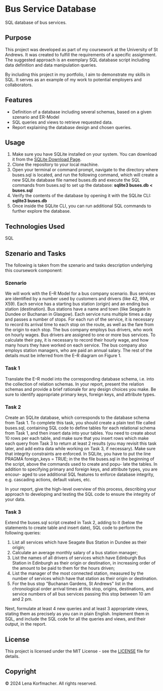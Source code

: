# Bus Service Database

SQL database of bus services.

## Purpose
This project was developed as part of my coursework at the University of St Andrews. It was created to fulfill the requirements of a specific assignment. The suggested approach is an exemplary SQL database script including data definition and data manipulation queries.

By including this project in my portfolio, I aim to demonstrate my skills in SQL. It serves as an example of my work to potential employers and collaborators.

## Features
- Definition of a database including several schemas, based on a given szenario and ER-Model
- SQL queries and views to retrieve requested data.
- Report explaining the database design and chosen queries.

## Usage
1. Make sure you have SQLite installed on your system. You can download it from the [SQLite Download Page](https://www.kaggle.com/datasets/robikscube/flight-delay-dataset-20182022).
2. Clone the repository to your local machine.
3. Open your terminal or command prompt, navigate to the directory where buses.sql is located, and run the following command, which will create a new SQLite database file named buses.db and execute the SQL commands from buses.sql to set up the database:
        **sqlite3 buses.db < buses.sql**
4. Verify the contents of the database by opening it with the SQLite CLI: 
        **sqlite3 buses.db**
5. Once inside the SQLite CLI, you can run additional SQL commands to further explore the database.


## Technologies Used
SQL

## Szenario and Tasks
The following is taken from the szenario and tasks description underlying this coursework component:

### Szenario
We will work with the E–R Model for a bus company scenario. Bus services are identified by a number used by customers and drivers (like 42, 99A, or X59). Each service has a starting bus station (origin) and an ending bus station (destination). Bus stations have a name and town (like Seagate in Dundee or Buchanan in Glasgow). Each service runs multiple times a day and passes a number of stops. For each run of the service, it is necessary to record its arrival time to each stop on the route, as well as the fare from the origin to each stop.
The bus company employs bus drivers, who work on hourly wages. Bus drivers are assigned to one or more bus services. To calculate their pay, it is necessary to record their hourly wage, and how many hours they have worked on each service. The bus company also employs station managers, who are paid an annual salary.
The rest of the details must be inferred from the E–R diagram on Figure 1.

### Task 1
Translate the E–R model into the corresponding database schema, i.e. into the collection of relation schemas. In your report, present the relation schemas and provide a brief rationale for any design choices you make. Be sure to identify appropriate primary keys, foreign keys, and attribute types.

### Task 2
Create an SQLite database, which corresponds to the database schema from Task 1.
To complete this task, you should create a plain text file called buses.sql, containing SQL code to define tables for each relational schema from Task 1, and then insert data into your tables.
You need to create about 10 rows per each table, and make sure that you insert rows which make each query from Task 3 to return at least 2 results (you may revisit this task later, and add extra data while working on Task 3, if necessary).
Make sure that integrity constraints are enforced. In SQLite, you have to put the line PRAGMA foreign_keys = TRUE; in the the file buses.sql in the beginning of the script, above the commands used to create and popu- late the tables. In addition to specifying primary and foreign keys, and attribute types, you are encour- aged to use additional SQL features to enforce database integrity, e.g. cascading actions, default values, etc.

In your report, give the high-level overview of this process, describing your approach to developing and testing the SQL code to ensure the integrity of your data.

### Task 3
Extend the buses.sql script created in Task 2, adding to it (below the statements to create table and insert date), SQL code to perform the following queries:
1. List all services which have Seagate Bus Station in Dundee as their origin;
2. Calculate an average monthly salary of a bus station manager;
3. List the names of all drivers of services which have Edinburgh Bus Station in Edinburgh as their origin or destination, in increasing order of the amount to be paid to them for the hours driven;
4. List the manager of the most connected station, measured by the number of services which have that station as their origin or destination.
5. For the bus stop "Buchanan Gardens, St Andrews" list in the chronological order arrival times at this stop, origins, destinations, and service numbers of all bus services passing this stop between 10 am and 2 pm.

Next, formulate at least 4 new queries and at least 3 appropriate views, stating them as precisely as you can in plain English. Implement them in SQL, and include the SQL code for all the queries and views, and their output, in the report.

## License
This project is licensed under the MIT License - see the [LICENSE](LICENSE) file for details.

## Copyright
© 2024 Lena Korfmacher. All rights reserved.